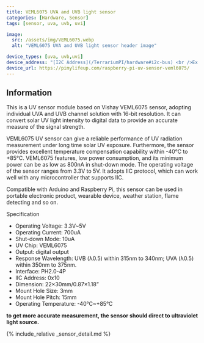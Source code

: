 ```yaml
---
title: VEML6075 UVA and UVB light sensor
categories: [Hardware, Sensor]
tags: [sensor, uva, uvb, uvi]

image:
  src: /assets/img/VEML6075.webp
  alt: "VEML6075 UVA and UVB light sensor header image"

device_types: [uva, uvb,uvi]
device_address: "[I2C Address](/TerrariumPI/hardware#i2c-bus) <br />Ex: `0x44`"
device_url: https://pimylifeup.com/raspberry-pi-uv-sensor-veml6075/
---
```


## Information
This is a UV sensor module based on Vishay VEML6075 sensor, adopting individual UVA and UVB channel solution with 16-bit resolution. It can convert solar UV light intensity to digital data to provide an accurate measure of the signal strength.

VEML6075 UV sensor can give a reliable performance of UV radiation measurement under long time solar UV exposure. Furthermore, the sensor provides excellent temperature compensation capability within -40℃ to +85℃. VEML6075 features, low power consumption, and its minimum power can be as low as 800nA in shut-down mode. The operating voltage of the sensor ranges from 3.3V to 5V. It adopts IIC protocol, which can work well with any microcontroller that supports IIC.

Compatible with Arduino and Raspberry Pi, this sensor can be used in portable electronic product, wearable device, weather station, flame detecting and so on.

Specification
- Operating Voltage: 3.3V~5V
- Operating Current: 700uA
- Shut-down Mode: 10uA
- UV Chip: VEML6075
- Output: digital output
- Response Wavelength: UVB (λ0.5) within 315nm to 340nm; UVA (λ0.5) within 350nm to 375nm.
- Interface: PH2.0-4P
- IIC Address: 0x10
- Dimension: 22×30mm/0.87×1.18”
- Mount Hole Size: 3mm
- Mount Hole Pitch: 15mm
- Operating Temperature: -40℃~+85℃

**to get more accurate measurement, the sensor should direct to ultraviolet light source.**

{% include_relative _sensor_detail.md %}